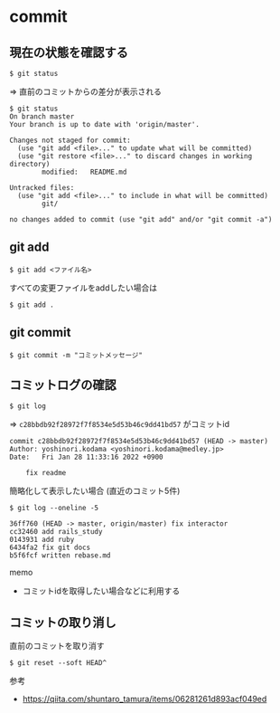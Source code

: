 # commit

## 現在の状態を確認する
```
$ git status
```
=> 直前のコミットからの差分が表示される
```
$ git status
On branch master
Your branch is up to date with 'origin/master'.

Changes not staged for commit:
  (use "git add <file>..." to update what will be committed)
  (use "git restore <file>..." to discard changes in working directory)
        modified:   README.md

Untracked files:
  (use "git add <file>..." to include in what will be committed)
        git/

no changes added to commit (use "git add" and/or "git commit -a")
```

## git add
```
$ git add <ファイル名>
```
すべての変更ファイルをaddしたい場合は
```
$ git add .
```

## git commit
```
$ git commit -m "コミットメッセージ"
```

## コミットログの確認
```
$ git log
```
=> `c28bbdb92f28972f7f8534e5d53b46c9dd41bd57` がコミットid
```
commit c28bbdb92f28972f7f8534e5d53b46c9dd41bd57 (HEAD -> master)
Author: yoshinori.kodama <yoshinori.kodama@medley.jp>
Date:   Fri Jan 28 11:33:16 2022 +0900

    fix readme
```
簡略化して表示したい場合 (直近のコミット5件)
```
$ git log --oneline -5
```
```
36ff760 (HEAD -> master, origin/master) fix interactor
cc32460 add rails_study
0143931 add ruby
6434fa2 fix git docs
b5f6fcf written rebase.md
```
memo
- コミットidを取得したい場合などに利用する

## コミットの取り消し
直前のコミットを取り消す
```
$ git reset --soft HEAD^
```
参考
- https://qiita.com/shuntaro_tamura/items/06281261d893acf049ed
